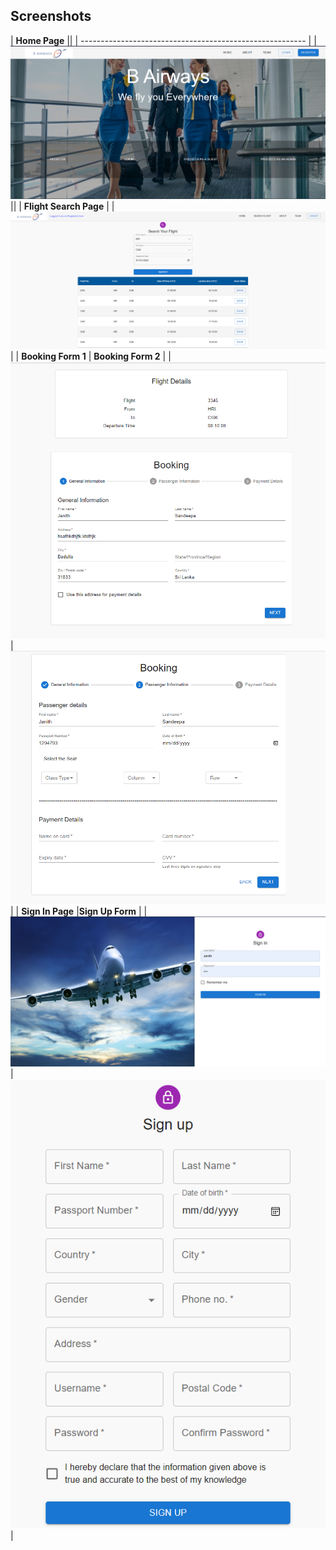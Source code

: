 ## Screenshots

| **Home Page**                                            ||
| -------------------------------------------------------- |
| ![Home Page](./Homepage.png)                             ||
| **Flight Search Page**                                             |
|![Flight Search Page](./Search_Flight.png)                         |
| **Booking Form 1**                                       | **Booking Form 2**                                                 |
| ![Booking Page](./Booking_page_1.png)                    | ![Booking Page](./Booking_page_2.png)                              |
| **Sign In Page**                                         |**Sign Up Form**                                                    |
| ![Sign In Page](./SignIn_page.png)                       |   ![Sign Up Form](./SignUp_Form.png)                               | 
